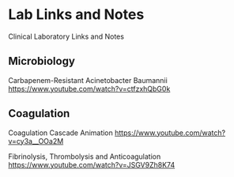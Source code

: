 # Lab Links and Notes

Clinical Laboratory Links and Notes


## Microbiology

Carbapenem-Resistant Acinetobacter Baumannii  https://www.youtube.com/watch?v=ctfzxhQbG0k


## Coagulation

Coagulation Cascade Animation  https://www.youtube.com/watch?v=cy3a__OOa2M

Fibrinolysis, Thrombolysis and Anticoagulation  https://www.youtube.com/watch?v=JSGV9Zh8K74
